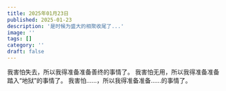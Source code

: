 ```yaml
---
title: 2025年01月23日
published: 2025-01-23
description: '是时候为盛大的相聚收尾了...'
image: ''
tags: []
category: ''
draft: false 
---
```


我害怕失去，所以我得准备准备善终的事情了。
我害怕无用，所以我得准备准备踏入“地狱”的事情了。
我害怕......，所以我得准备准备......的事情了。